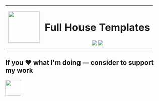 <!-- {docsify-ignore-all} -->
<table>
  <tr>
    <td width="25%">
      <p align="center">
        <img align="center" width="100px" src="https://github.com/stdword/logseq13-full-house-plugin/blob/main/icon.png?raw=true"/>
      </p>
    </td>
    <td align="center">
      <h1>Full House Templates</h1>
      <a href="https://github.com/stdword/logseq13-full-house-plugin/releases">
        <img src="https://img.shields.io/github/v/release/stdword/logseq13-full-house-plugin?color=5895C9"/></a>
      <a href="https://github.com/stdword/logseq13-full-house-plugin#from-logseq-marketplace-recommended-way">
        <img src="https://img.shields.io/github/downloads/stdword/logseq13-full-house-plugin/total.svg?color=D25584"/>
      </a>
    </td>
  </tr>
</table>

## If you ❤️ what I'm doing — consider to support my work <!-- {docsify-ignore} -->

<a href="https://www.buymeacoffee.com/stdword">
  <img align="center" src="https://github.com/stdword/logseq13-full-house-plugin/blob/main/assets/coffee.png?raw=true" height="50px"/>
</a>

<br/>
<br/>
<br/>
<br/>
